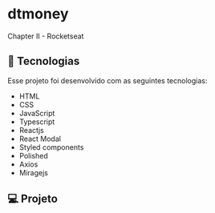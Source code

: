 # dtmoney
Chapter II - Rocketseat

## 🚀 Tecnologias

Esse projeto foi desenvolvido com as seguintes tecnologias:

- HTML
- CSS
- JavaScript
- Typescript
- Reactjs
- React Modal
- Styled components
- Polished
- Axios
- Miragejs




## 💻 Projeto
